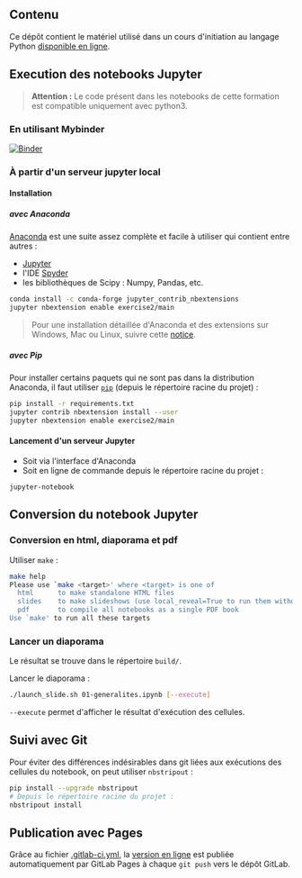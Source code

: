 ## Contenu

Ce dépôt contient le matériel utilisé dans un cours d'initiation au langage Python [disponible en ligne](https://mm2act.pages.math.unistra.fr/cours-python).


## Execution des notebooks Jupyter

> **Attention :** Le code présent dans les notebooks de cette formation est compatible uniquement avec python3.

### En utilisant Mybinder

[![Binder](https://mybinder.org/badge.svg)](https://mybinder.org/v2/gh/boileaum/cours-python/master)


### À partir d'un serveur jupyter local


#### Installation

##### avec Anaconda

[Anaconda](https://www.continuum.io/downloads) est une suite assez complète et facile à utiliser qui contient entre autres :

- [Jupyter](http://jupyter.org/)
- l'IDE [Spyder](https://github.com/spyder-ide/spyder)
- les bibliothèques de Scipy : Numpy, Pandas, etc.

```bash
conda install -c conda-forge jupyter_contrib_nbextensions
jupyter nbextension enable exercise2/main
```

> Pour une installation détaillée d'Anaconda et des extensions sur Windows, Mac ou Linux, suivre cette [notice](install_anaconda.md).

##### avec Pip


Pour installer certains paquets qui ne sont pas dans la distribution Anaconda, il faut utiliser [``pip``](https://pypi.python.org/pypi/pip) (depuis le répertoire racine du projet) :

```bash
pip install -r requirements.txt
jupyter contrib nbextension install --user
jupyter nbextension enable exercise2/main
```

#### Lancement d'un serveur Jupyter

- Soit via l'interface d'Anaconda
- Soit en ligne de commande depuis le répertoire racine du projet :

```
jupyter-notebook
```

## Conversion du notebook Jupyter

### Conversion en html, diaporama et pdf

Utiliser `make` :

```bash
make help
Please use `make <target>' where <target> is one of
  html      to make standalone HTML files
  slides    to make slideshows (use local_reveal=True to run them without internet connection)
  pdf       to compile all notebooks as a single PDF book
Use `make' to run all these targets
```

### Lancer un diaporama

Le résultat se trouve dans le répertoire `build/`.

	
Lancer le diaporama :

```bash
./launch_slide.sh 01-generalites.ipynb [--execute]
```

`--execute` permet d'afficher le résultat d'exécution des cellules.

## Suivi avec Git

Pour éviter des différences indésirables dans git liées aux exécutions des cellules du notebook, on peut utiliser `nbstripout` :

```bash
pip install --upgrade nbstripout
# Depuis le répertoire racine du projet :
nbstripout install
```
## Publication avec Pages

Grâce au fichier [.gitlab-ci.yml](https://gitlab.math.unistra.fr/mm2act/cours-python/blob/master/.gitlab-ci.yml), la  [version en ligne](https://mm2act.pages.math.unistra.fr/cours-python) est publiée automatiquement par GitLab Pages à chaque `git push` vers le dépôt GitLab.

